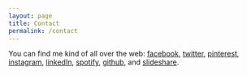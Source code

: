 ```yaml
---
layout: page
title: Contact
permalink: /contact
---
```

You can find me kind of all over the web: <a class="social-icon fb" href="https://www.facebook.com/bill.hinderman" target="blank">facebook</a>, <a class="social-icon twitter" href="http://www.twitter.com/billhinderman" target="blank">twitter</a>, <a class="social-icon pinterest" href="http://pinterest.com/billhinderman" target="blank">pinterest</a>, <a class="social-icon instagram" href="http://instagram.com/billhinderman" target="blank">instagram</a>, <a class="social-icon linkedin" href="http://www.linkedin.com/in/williamhinderman" target="blank">linkedIn</a>, <a class="social-icon spotify" href="http://open.spotify.com/user/eleutherophobia" target="blank">spotify</a>, <a class="social-icon github" href="https://github.com/BillHinderman" target="blank">github</a>, and&nbsp;<a class="social-icon slideshare" href="http://www.slideshare.net/billhinderman" target="blank">slideshare</a>.
